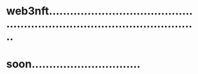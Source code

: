 # web3nft................................................................................................
# soon...............................
